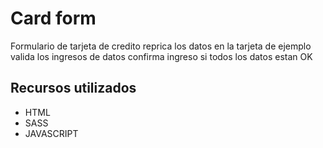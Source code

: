 # Card form

Formulario de tarjeta de credito
reprica los datos en la tarjeta de ejemplo 
valida los ingresos de datos 
confirma ingreso si todos los datos estan OK

## Recursos utilizados

- HTML
- SASS
- JAVASCRIPT
